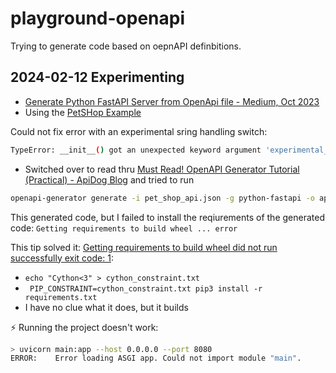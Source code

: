 # playground-openapi

Trying to generate code based on oepnAPI definbitions.

## 2024-02-12 Experimenting 

* [Generate Python FastAPI Server from OpenApi file - Medium, Oct 2023](https://medium.com/@georgedimitropulos/generate-python-fastapi-server-from-openapi-file-099bfa944d3b)
* Using the [PetSHop Example](https://github.com/GeorgeDimi/FastAPI_OpenAPI/tree/main/open_api)

Could not fix error with an experimental sring handling switch:

```bash
TypeError: __init__() got an unexpected keyword argument 'experimental_string_processing'
```

* Switched over to read thru [Must Read! OpenAPI Generator Tutorial (Practical) - ApiDog Blog](https://apidog.com/blog/openapi-generator-tutorial/) and tried to run 

```bash
openapi-generator generate -i pet_shop_api.json -g python-fastapi -o app
```

This generated code, but I failed to install the reqiurements of the generated code: `Getting requirements to build wheel ... error`

This tip solved it: [Getting requirements to build wheel did not run successfully exit code: 1](https://discuss.python.org/t/getting-requirements-to-build-wheel-did-not-run-successfully-exit-code-1/30365):
* `echo "Cython<3" > cython_constraint.txt`
* ` PIP_CONSTRAINT=cython_constraint.txt pip3 install -r requirements.txt`
* I have no clue what it does, but it builds

⚡️ Running the project doesn't work:
```bash
> uvicorn main:app --host 0.0.0.0 --port 8080
ERROR:    Error loading ASGI app. Could not import module "main".
```
